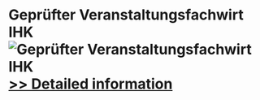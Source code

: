 # Geprüfter Veranstaltungsfachwirt IHK<br />![Geprüfter Veranstaltungsfachwirt IHK](https://mycommerce.akamaized.net/api/pimages/P300481271/BIG/300481271.JPG)<br />[>> Detailed information](https://secure.shareit.com/shareit/product.html?productid=300481271&affiliateid=200057808)